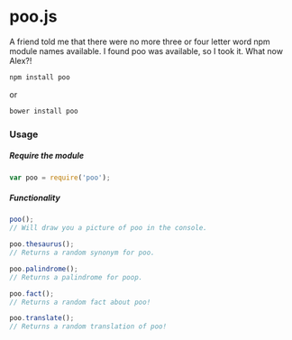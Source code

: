 # poo.js

A friend told me that there were no more three or four letter word npm module names available. I found poo was available, so I took it. What now Alex?!

```javascript
npm install poo
```
or
```javascript
bower install poo
```

### Usage
##### Require the module
```javascript
var poo = require('poo');
```

##### Functionality
```javascript
poo();
// Will draw you a picture of poo in the console.

poo.thesaurus();
// Returns a random synonym for poo.

poo.palindrome();
// Returns a palindrome for poop.

poo.fact();
// Returns a random fact about poo!

poo.translate();
// Returns a random translation of poo!
```
